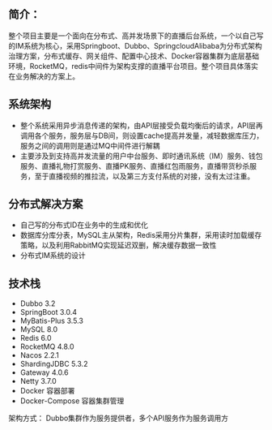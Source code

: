 ## 简介：
    
整个项目主要是一个面向在分布式、高并发场景下的直播后台系统，一个以自己写的IM系统为核心，采用Springboot、Dubbo、SpringcloudAlibaba为分布式架构治理方案，分布式缓存、网关组件、配置中心技术、Docker容器集群为底层基础环境，RocketMQ，redis中间件为架构支撑的直播平台项目。整个项目具体落实在业务解决的方案上。

## 系统架构

* 整个系统采用异步消息传递的架构，由API层接受负载均衡后的请求，API层再调用各个服务，服务层与DB间，则设置cache提高并发量，减轻数据库压力，服务之间的调用则是通过MQ中间件进行解耦
* 主要涉及到支持高并发流量的用户中台服务、即时通讯系统（IM）服务、钱包服务、直播礼物打赏服务、直播PK服务、直播红包雨服务，直播带货秒杀服务，至于直播视频的推拉流，以及第三方支付系统的对接，没有太过注重。

## 分布式解决方案

* 自己写的分布式ID在业务中的生成和优化
* 数据库分库分表，MySQL主从架构，Redis采用分片集群，采用读时加载缓存策略，以及利用RabbitMQ实现延迟双删，解决缓存数据一致性
* 分布式IM系统的设计

## 技术栈

- Dubbo 3.2
- SpringBoot 3.0.4
- MyBatis-Plus 3.5.3
- MySQL 8.0
- Redis 6.0
- RocketMQ 4.8.0
- Nacos 2.2.1
- ShardingJDBC 5.3.2
- Gateway 4.0.6
- Netty 3.7.0
- Docker 容器部署
- Docker-Compose 容器集群管理

架构方式： Dubbo集群作为服务提供者，多个API服务作为服务调用方







